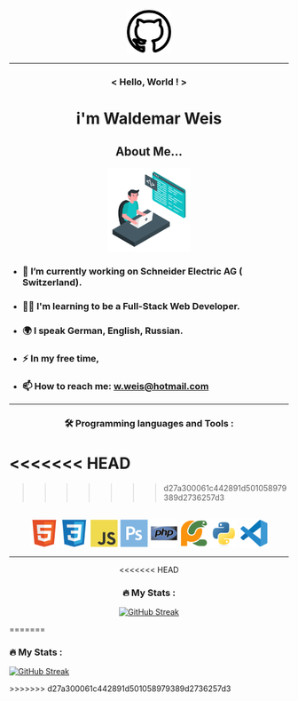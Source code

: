 <div align='center'><img src='icons/2111612.png' width='80px' height='80pf'></div>
           
***

### <div align='center'>< Hello, World ! ></div>

# <div align='center'>i'm Waldemar Weis</div>


## <div align='center'>About Me...</div>
<div align='center'><img src='gifs/giphy.gif' width='150px' height='150px'></div>

-  ### 🔭 I’m currently working on Schneider Electric AG ( Switzerland).

- ### :man_technologist: I'm learning to be a Full-Stack Web Developer.

- ### :earth_africa: I speak German, English, Russian.

- ### :zap: In my free time,

- ### 📫 How to reach me: w.weis@hotmail.com


***

### <div align='center'>:hammer_and_wrench: Programming languages and Tools :</div>
<<<<<<< HEAD
=======

>>>>>>> d27a300061c442891d501058979389d2736257d3

<br>
<div align='center'>
<img src='icons/html5-original.svg' width='50px'>
<img src='icons/css3-original.svg' width='50px'>
<img src='icons/javascript-original.svg' width='50px'>
<img src='icons/photoshop-plain.svg' width='50px'>
<img src='icons/php-original.svg' width='50px'>
<img src='icons/pycharm-original.svg' width='50px'>
<img src='icons/python-original.svg' width='50px'>
<img src='icons/vscode-original.svg' width='50px'>
</div>

***
<div align='center'>
<<<<<<< HEAD

### :fire: My Stats :

[![GitHub Streak](http://github-readme-streak-stats.herokuapp.com?user=WaldyWhite&date_format=j%20M%5B%20Y%5D)](https://git.io/streak-stats)

</div>

=======
           
### :fire: My Stats :

[![GitHub Streak](http://github-readme-streak-stats.herokuapp.com?user=WaldyWhite)](https://git.io/streak-stats)
           
</div>
>>>>>>> d27a300061c442891d501058979389d2736257d3

